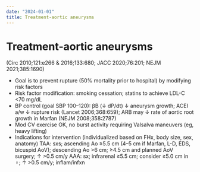 ```yaml
---
date: "2024-01-01"
title: Treatment-aortic aneurysms
---
```


# Treatment-aortic aneurysms

 (Circ 2010;121:e266 & 2016;133:680; JACC 2020;76:201; NEJM 2021;385:1690)
* Goal is to prevent rupture (50% mortality prior to hospital) by modifying risk factors
* Risk factor modification: smoking cessation; statins to achieve LDL-C <70 mg/dL
* BP control (goal SBP 100–120): βB (↓ dP/dt) ↓ aneurysm growth; ACEI a/w ↓ rupture risk (Lancet 2006;368:659); ARB may ↓ rate of aortic root growth in Marfan (NEJM 2008;358:2787)
* Mod CV exercise OK, no burst activity requiring Valsalva maneuvers (eg, heavy lifting)
* Indications for intervention (individualized based on FHx, body size, sex, anatomy)
TAA: sxs; ascending Ao ≥5.5 cm (4–5 cm if Marfan, L-D, EDS, bicuspid AoV); descending Ao >6 cm; ≥4.5 cm and planned AoV surgery; ↑ >0.5 cm/y
AAA: sx; infrarenal ≥5.5 cm; consider ≥5.0 cm in ♀; ↑ >0.5 cm/y; inflam/infxn
